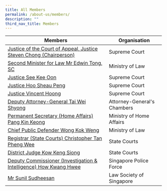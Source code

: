 ```yaml
---
title: All Members
permalink: /about-us/members/
description: ""
third_nav_title: Members
---
```

| Members | Organisation | 
| -------- | -------- | 
| [Justice of the Court of Appeal, Justice Steven Chong (Chairperson)](/about-us/members/steven-chong)    | Supreme Court     |
| [Second Minister for Law Mr Edwin Tong, SC](/about-us/members/edwin-tong)    | Ministry of Law     |
| [Justice See Kee Oon](/about-us/members/see-kee-oon)    | Supreme Court     |
| [Justice Hoo Sheau Peng](/about-us/members/hoo-sheau-peng)    | Supreme Court     |
| [Justice Vincent Hoong](/about-us/members/vincent-hoong)    | Supreme Court     |
| [Deputy Attorney-General Tai Wei Shyong](/about-us/members/tai-wei-shyong)    | Attorney-General's Chambers     |
| [Permanent Secretary (Home Affairs) Pang Kin Keong](/about-us/members/pang-kin-keong)    | Ministry of Home Affairs     |
| [Chief Public Defender Wong Kok Weng](/about-us/members/wong-kok-weng/)    | Ministry of Law     |
| [Registrar (State Courts) Christopher Tan Pheng Wee](/about-us/members/christopher-tan/)    | State Courts     |
| [District Judge Kow Keng Siong](/about-us/members/kow-keng-siong)    | State Courts     |
| [Deputy Commissioner (Investigation & Intelligence) How Kwang Hwee](/about-us/members/how-kwang-hwee)  | Singapore Police Force     |		
| [Mr Sunil Sudheesan](/about-us/members/sunil-sudheesan)    | Law Society of Singapore     |